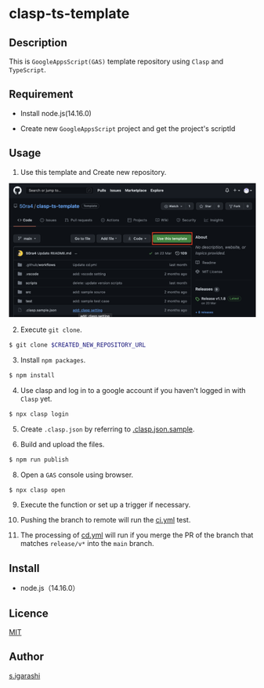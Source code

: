 clasp-ts-template
====

## Description

This is `GoogleAppsScript(GAS)` template repository using `Clasp` and `TypeScript`.

## Requirement

- Install node.js(14.16.0)

- Create new `GoogleAppsScript` project and get the project's scriptId

## Usage

1. Use this template and Create new repository.

![template](./.public/template.png)

2. Execute `git clone`.

```bash
$ git clone $CREATED_NEW_REPOSITORY_URL
```

3. Install `npm packages`.

```bash
$ npm install
```

4. Use clasp and log in to a google account if you haven't logged in with `Clasp` yet.

```bash
$ npx clasp login
```

5. Create `.clasp.json` by referring to [.clasp.json.sample](./.clasp.sample.json).

6. Build and upload the files.

```bash
$ npm run publish
```

8. Open a `GAS` console using browser.

```bash
$ npx clasp open
```

9. Execute the function or set up a trigger if necessary.

10. Pushing the branch to remote will run the [ci.yml](./.github/workflows/ci.yml) test.

11. The processing of [cd.yml](./.github/workflows/cd.yml) will run if you merge the PR of the branch that matches `release/v*` into the `main` branch.

## Install

- node.js（14.16.0）

## Licence

[MIT](./LICENSE)

## Author

[s.igarashi](https://github.com/50ra4)
